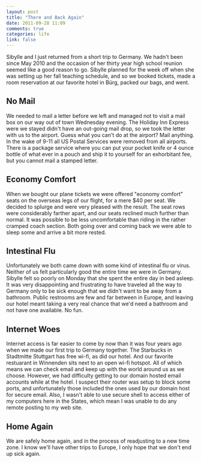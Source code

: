 ```yaml
---
layout: post
title: "There and Back Again"
date: 2011-09-28 11:09
comments: true
categories: life
link: false
---
```

Sibylle and I just returned from a short trip to Germany. We hadn't been
since May 2010 and the occasion of her thirty year high school reunion
seemed like a good reason to go. Sibylle planned for the week off when
she was setting up her fall teaching schedule, and so we booked tickets,
made a room reservation at our favorite hotel in Bürg, packed our bags,
and went.

## No Mail
We needed to mail a letter before we left and managed not to visit a
mail box on our way out of town Wednesday evening. The Holiday Inn
Express were we stayed didn't have an out-going mail drop, so we took
the letter with us to the airport. Guess what you can't do at the
airport? Mail anything. In the wake of 9-11 all US Postal Services were
removed from all airports. There is a package service where you can put
your pocket knife or 4 ounce bottle of what ever in a pouch and ship it
to yourself for an exhorbitant fee, but you cannot mail a stamped
letter.

## Economy Comfort
When we bought our plane tickets we were offered "economy comfort" seats
on the overseas legs of our flight, for a mere $40 per seat. We decided
to splurge and were very pleased with the result. The seat rows were
considerably farther apart, and our seats reclined much further than
normal. It was possible to be less uncomfortable than riding in the
rather cramped coach section. Both going over and coming back we were
able to sleep some and arrive a bit more rested.

## Intestinal Flu
Unfortunately we both came down with some kind of intestinal flu or
virus. Neither of us felt particularly good the entire time we were in
Germany. Sibylle felt so poorly on Monday that she spent the entire day
in bed asleep. It was very disappointing and frustrating to have
traveled all the way to Germany only to be sick enough that we didn't
want to be away from a bathroom. Public restrooms are few and far
between in Europe, and leaving our hotel meant taking a very real chance
that we'd need a bathroom and not have one available. No fun.

## Internet Woes
Internet access is far easier to come by now than it was four years ago
when we made our first trip to Germany together. The Starbucks in
Stadtmitte Stuttgart has free wi-fi, as did our hotel. And our favorite
restuarant in Winnenden sits next to an open wi-fi hotspot. All of which
means we can check email and keep up with the world around us as we
choose. However, we had difficulty getting to our domain hosted email
accounts while at the hotel. I suspect their router was setup to block
some ports, and unfortunately those included the ones used by our domain
host for secure email. Also, I wasn't able to use secure shell to access
either of my computers here in the States, which mean I was unable to do
any remote posting to my web site.

## Home Again
We are safely home again, and in the process of readjusting to a new
time zone. I know we'll have other trips to Europe, I only hope that we
don't end up sick again.
